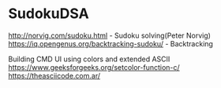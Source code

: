 # SudokuDSA
http://norvig.com/sudoku.html - Sudoku solving(Peter Norvig)
https://iq.opengenus.org/backtracking-sudoku/ - Backtracking

Building CMD UI using colors and extended ASCII
https://www.geeksforgeeks.org/setcolor-function-c/
https://theasciicode.com.ar/

